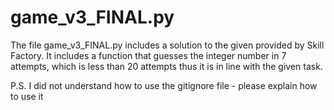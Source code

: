 # game_v3_FINAL.py 

The file game_v3_FINAL.py includes a solution to the given provided by Skill Factory. It includes a function that guesses the integer number in 7 attempts, which is less than 20 attempts thus it is in line with the given task.

P.S.
I did not understand how to use the gitignore file - please explain how to use it
